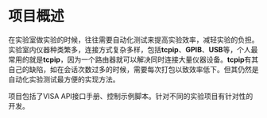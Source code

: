 # 项目概述

在实验室做实验的时候，往往需要自动化测试来提高实验效率，减轻实验的负担。实验室内仪器种类繁多，连接方式复杂多样，包括**tcpip**、**GPIB**、**USB**等，个人最常用的就是**tcpip**，因为一个路由器就可以解决同时连接大量仪器设备。**tcpip**有其自己的缺陷，如在会话次数过多的时候，需要每次打包以致效率低下。但其仍然是自动化实验测试最方便的实现方法。

项目包括了VISA API接口手册、控制示例脚本。针对不同的实验项目有针对性的开发。

# 




